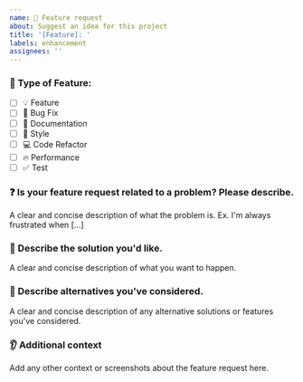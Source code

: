 ```yaml
---
name: 🚀 Feature request
about: Suggest an idea for this project
title: '[Feature]: '
labels: enhancement
assignees: ''
---
```


### 🔰 Type of Feature:

- [ ] 💡 Feature
- [ ] 🐛 Bug Fix
- [ ] 📃 Documentation
- [ ] 🎨 Style
- [ ] 💻 Code Refactor
- [ ] 🔥 Performance
- [ ] ✅ Test

### ❓ Is your feature request related to a problem? Please describe.

A clear and concise description of what the problem is. Ex. I'm always frustrated when [...]

### 📃 Describe the solution you'd like.

A clear and concise description of what you want to happen.

### 📃 Describe alternatives you've considered.

A clear and concise description of any alternative solutions or features you've considered.

### 👂 Additional context

Add any other context or screenshots about the feature request here.
